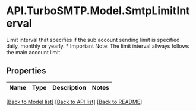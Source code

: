# API.TurboSMTP.Model.SmtpLimitInterval
Limit interval that specifies if the sub account sending limit is specified daily, monthly or yearly.  * Important Note: The limit interval allways follows the main account limit. 

## Properties

Name | Type | Description | Notes
------------ | ------------- | ------------- | -------------

[[Back to Model list]](../README.md#documentation-for-models) [[Back to API list]](../README.md#documentation-for-api-endpoints) [[Back to README]](../README.md)


